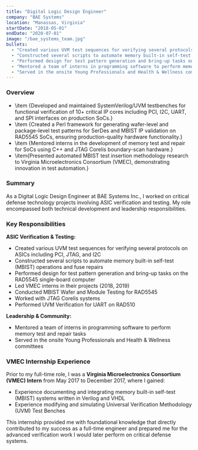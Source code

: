 ```yaml
---
title: "Digital Logic Design Engineer"
company: "BAE Systems"
location: "Manassas, Virginia"
startDate: "2018-05-01"
endDate: "2020-07-01"
image: "/bae_systems_team.jpg"
bullets:
  - "Created various UVM test sequences for verifying several protocols on ASICs (PCI, JTAG, I2C)"
  - "Constructed several scripts to automate memory built-in self-test (MBIST) operations and fuse repairs"
  - "Performed design for test pattern generation and bring-up tasks on the RAD5545 single-board computer"
  - "Mentored a team of interns in programming software to perform memory test and repair tasks"
  - "Served in the onsite Young Professionals and Health & Wellness committees"
---
```

### Overview
- \item {Developed and maintained SystemVerilog/UVM testbenches for functional verification of 10+ critical IP cores including PCI, I2C, UART, and SPI interfaces on production SoCs.}
- \item {Created a Perl framework for generating wafer-level and package-level test patterns for SerDes and MBIST IP validation on RAD5545 SoCs, ensuring production-quality hardware functionality.}
- \item {Mentored interns in the development of memory test and repair for SoCs using C++ and JTAG Corelis boundary-scan hardware.}
- \item{Presented automated MBIST test insertion methodology research to Virginia Microelectronics Consortium (VMEC), demonstrating innovation in test automation.}

### Summary

As a Digital Logic Design Engineer at BAE Systems Inc., I worked on critical defense technology projects involving ASIC verification and testing. My role encompassed both technical development and leadership responsibilities.

### Key Responsibilities

**ASIC Verification & Testing:**

- Created various UVM test sequences for verifying several protocols on ASICs including PCI, JTAG, and I2C
- Constructed several scripts to automate memory built-in self-test (MBIST) operations and fuse repairs
- Performed design for test pattern generation and bring-up tasks on the RAD5545 single-board computer
- Led VMEC interns in their projects (2018, 2019)
- Conducted MBIST Wafer and Module Testing for RAD5545
- Worked with JTAG Corelis systems
- Performed UVM Verification for UART on RAD510

**Leadership & Community:**

- Mentored a team of interns in programming software to perform memory test and repair tasks
- Served in the onsite Young Professionals and Health & Wellness committees

### VMEC Internship Experience

Prior to my full-time role, I was a **Virginia Microelectronics Consortium (VMEC) Intern** from May 2017 to December 2017, where I gained:

- Experience documenting and integrating memory built-in self-test (MBIST) systems written in Verilog and VHDL
- Experience modifying and simulating Universal Verification Methodology (UVM) Test Benches

This internship provided me with foundational knowledge that directly contributed to my success as a full-time engineer and prepared me for the advanced verification work I would later perform on critical defense systems.